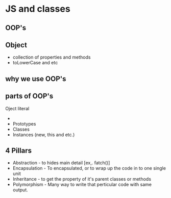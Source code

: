 # JS and classes

## OOP's

## Object

- collection of properties and methods
- toLowerCase and etc

## why we use OOP's

## parts of OOP's

Oject literal

-  
- Prototypes
- Classes
- Instances (new, this and etc.)

## 4 Pillars

- Abstraction - to hides main detail [ex,. fatch()]
- Encapsulation - To encapsulated, or to wrap up the code in to one single unit
- Inheritance - to get the property of it's parent classes or methods
- Polymorphism - Many way to write that perticular code with same output.
